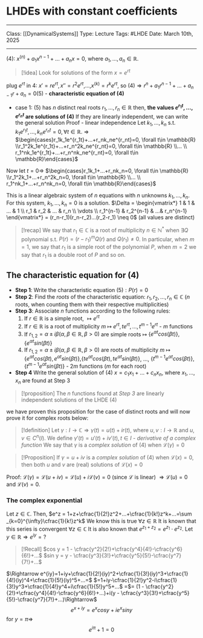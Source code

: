 # LHDEs with constant coefficients
___
Class: [[DynamicalSystems]]
Type: Lecture
Tags: #LHDE 
Date: March 10th, 2025
___

$(4)$: $x^{(n)}+a_1x^{n-1}+...+a_nx=0$, where $a_1,...,a_n\in \mathbb{R}$.
>[!idea] Look for solutions of the form $x=e^{rt}$

plug $e^{rt}$ in $4$: $x'=re^{rt}, x'' =r^2e^{rt}$,...,$x^{(k)}=r^ke^{rt}$, so 
$(4) \Rightarrow r^n + a_1r^{n-1}+...+a_{n-1}r+a_n=0 (5)$ - **characteristic equation of $(4)$**
- case 1: $(5)$ has $n$ distinct real roots $r_1,...,r_n \in \mathbb{R}$
then, **the values $e^{r_1t},...,e^{r_nt}$ are solutions of $(4)$** If they are linearly independent, we can write the general solution
Proof - linear independence
Let $k_1,...,k_n$ s.t. $k_1e^{r_1t},...,k_ne^{r_nt}=0, \forall t \in \mathbb{R}$. $\Rightarrow$
$\begin{cases}r_1k_1e^{r_1t}+...+r_nk_ne^{r_nt}=0, \forall t\in \mathbb{R} \\r_1^2k_1e^{r_1t}+...+r_n^2k_ne^{r_nt}=0, \forall t\in \mathbb{R} \\... \\ r_1^nk_1e^{r_1t}+...+r_n^nk_ne^{r_nt}=0, \forall t\in \mathbb{R}\end{cases}$

Now let $t=0 \Rightarrow$
$\begin{cases}r_1k_1+...+r_nk_n=0, \forall t\in \mathbb{R} \\r_1^2k_1+...+r_n^2k_n=0, \forall t\in \mathbb{R} \\... \\ r_1^nk_1+...+r_n^nk_n=0, \forall t\in \mathbb{R}\end{cases}$ 

This is a linear algebraic system of $n$ equations with $n$ unknowns $k_1,...,k_n$. For this system, $k_1,...,k_n=0$ is a solution. 
$\Delta = \begin{vmatrix*} 1 & 1 & ... & 1 \\ r_1 & r_2 & ... & r_n \\ \vdots \\ r_1^{n-1} & r_2^{n-1} & ...& r_n^{n-1} \end{vmatrix*} = (r_n-r_1)(r_n-r_2)...(r_2-r_1) \neq 0$ (all values are distinct) 

>[!recap]
We say that $r_1 \in \mathbb{C}$ is a root of multiplicity $n \in \mathbb{N}^*$ when $\exists Q$ polynomial s.t. $P(r)=(r-r_1)^mQ(r)$ and $Q(r_1) \neq 0$. In particular, when $m=1$, we say that $r_1$ is a simple root of the polynomial $P$, when $m=2$ we say that $r_1$ is a double root of $P$ and so on.

## The characteristic equation for $(4)$
- **Step 1**: Write the characteristic equation $(5) : P(r) = 0$
- **Step 2**: Find the *roots* of the characteristic equation: $r_1,r_2,...,r_n \in \mathbb{C}$ ($n$ roots, when counting them with their respective multiplicities)
- **Step 3**: Associate $n$ functions according to the following rules:
	1. If $r \in \mathbb{R}$ is a simple root, $\mapsto e^{rt}$
	2. If $r \in \mathbb{R}$ is a root of multiplicity $m$ $\mapsto$ $e^{rt}, te^{rt},...,t^{m-1}e^{rt}$ - $m$ functions
	3. If $r_{1,2} = \alpha \pm i\beta (\alpha, \beta \in \mathbb{R}, \beta > 0)$ are simple roots $\mapsto$ $\{e^{\alpha t} cos(\beta t)\}, \{e^{\alpha t} sin(\beta t)\}$  
	4. If $r_{1,2} = \alpha \pm i\beta (\alpha, \beta \in \mathbb{R}, \beta > 0)$ are roots of multiplicity $m$ $\mapsto$ $\{e^{\alpha t} cos(\beta t), e^{\alpha t} sin(\beta t)\},$$\{te^{\alpha t} cos(\beta t), te^{\alpha t} sin(\beta t)\}$, ...,  $\{t^{m-1}e^{\alpha t} cos(\beta t)\}, \{t^{m-1}e^{\alpha t} sin(\beta t)\}$  - $2m$ functions ($m$ for each root)
- **Step 4** Write the general solution of $(4)$ $x=c_1x_1+...+c_nx_n$, where $x_1,...,x_n$ are found at Step 3
>[!proposition]
>The $n$ functions found at *Step 3* are linearly independent solutions of the LHDE $(4)$

we have proven this proposition for the case of distinct roots and will now prove it for complex roots below:

>[!definition]
> Let $\gamma : I \rightarrow \mathbb{C} \Rightarrow \gamma(t) = u(t)+ir(t)$, where $u, v : I \rightarrow \mathbb{R}$ and $u,v \in C^n(I)$. We define $\gamma'(t) = u'(t) + iv'(t), t \in I$ - *derivative of a complex function*
> We say that $\gamma$ is a *complex solution* of $(4)$ when $\mathcal{L}(\gamma)=0$

>[!Proposition] 
>If $\gamma = u+iv$ is a *complex solution* of $(4)$ when $\mathcal{L}(x)=0$, then both $u$ and $v$ are (real) solutions of $\mathcal{L}(x)=0$

Proof: $\mathcal{L}(\gamma)=\mathcal{L}(u+iv)=\mathcal{L}(u)+i\mathcal{L}(v)=0$ (since $\mathcal{L}$ is linear) $\Rightarrow \mathcal{L}(u)=0$ and $\mathcal{L}(v)=0$.

### The complex exponential 
Let $z \in \mathbb{C}$. Then, $e^z = 1+z+\cfrac{1}{2!}z^2+...+\cfrac{1}{k!}z^k+...=\sum _{k=0}^{\infty}\cfrac{1}{k!}z^k$
We know this is true $\forall z \in \mathbb{R}$
It is known that this series is convergent $\forall z \in \mathbb{C}$
It is also known that $e^{z_1+z_2}=e^{z_1}\cdot e^{z_2}$.
Let $y \in \mathbb{R} \Rightarrow e^{iy} = ?$
>[!Recall]
>$cos y = 1 - \cfrac{y^2}{2!}+\cfrac{y^4}{4!}-\cfrac{y^6}{6!}+...$
>$sin y = y - \cfrac{y^3}{3!}+\cfrac{y^5}{5!}-\cfrac{y^7}{7!}+...$

$\Rightarrow e^{iy}=1+iy+\cfrac{1}{2!}(iy)^2+\cfrac{1}{3!}(iy)^3+\cfrac{1}{4!}(iy)^4+\cfrac{1}{5!}(iy)^5+...=$
$=1+iy-\cfrac{1}{2!}y^2-i\cfrac{1}{3!}y^3+\cfrac{1}{4!}y^4+i\cfrac{1}{5!}y^5+...$ =$= (1 - \cfrac{y^2}{2!}+\cfrac{y^4}{4!}-\cfrac{y^6}{6!}+...)+i(y - \cfrac{y^3}{3!}+\cfrac{y^5}{5!}-\cfrac{y^7}{7!}+...)\Rightarrow$ $$e^{x+iy}=e^xcosy+ie^xsiny$$ for $y = \pi \Rightarrow$ $$e^{i\pi}+1=0$$


